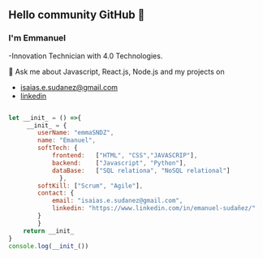 ## Hello community GitHub 👋

### I'm Emmanuel

-Innovation Technician with 4.0 Technologies.


💬 Ask me about Javascript, React.js, Node.js and my projects on 
- [isaias.e.sudanez@gmail.com](isaias.e.sudanez@gmail.com)
- [linkedin](https://www.linkedin.com/in/emanuel-sudanez-/)


```js

let __init_ = () =>{
     __init_ = { 
        userName: "emmaSNDZ",
        name: "Emanuel",
        softTech: {
            frontend:   ["HTML", "CSS","JAVASCRIP"],
            backend:    ["Javascript", "Python"],
            dataBase:   ["SQL relationa", "NoSQL relational"]
              },
        softKill: ["Scrum", "Agile"],
        contact: {
            email: "isaias.e.sudanez@gmail.com",
            linkedin: "https://www.linkedin.com/in/emanuel-sudañez/"
        }
        }
    return __init_
}
console.log(__init_())

```



